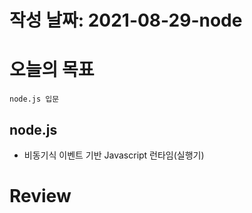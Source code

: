 # 작성 날짜: 2021-08-29-node
# 오늘의 목표
	node.js 입문

## node.js
+ 비동기식 이벤트 기반  Javascript 런타임(실행기)
# Review





